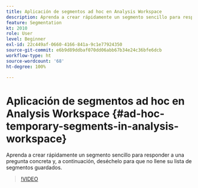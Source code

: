 ```yaml
---
title: Aplicación de segmentos ad hoc en Analysis Workspace
description: Aprenda a crear rápidamente un segmento sencillo para responder a una pregunta concreta y, a continuación, deséchelo para que no llene su lista de segmentos guardados.
feature: Segmentation
kt: 2010
role: User
level: Beginner
exl-id: 22c449af-0660-4166-841a-9c1e77924350
source-git-commit: e6b9d89ddbaf070dd06abb67b34e24c36bfe6dcb
workflow-type: ht
source-wordcount: '68'
ht-degree: 100%

---
```


# Aplicación de segmentos ad hoc en Analysis Workspace {#ad-hoc-temporary-segments-in-analysis-workspace}

Aprenda a crear rápidamente un segmento sencillo para responder a una pregunta concreta y, a continuación, deséchelo para que no llene su lista de segmentos guardados.

>[!VIDEO](https://video.tv.adobe.com/v/23978/?quality=12&learn=on)
